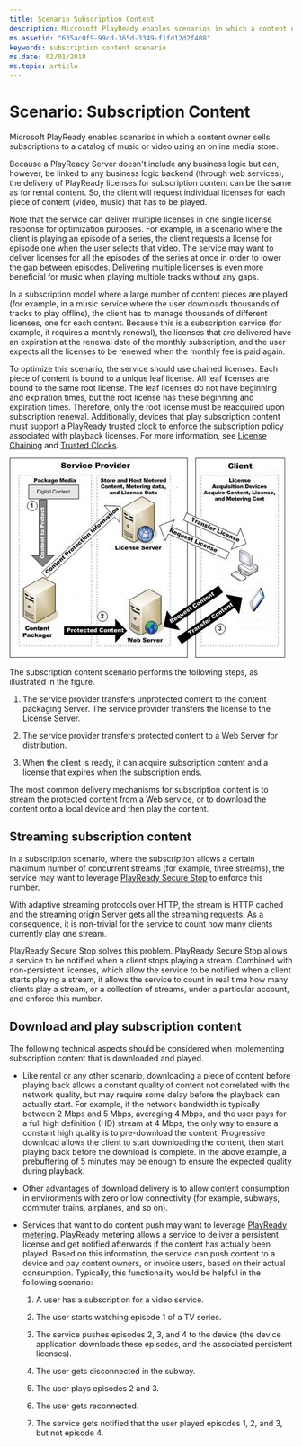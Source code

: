 ```yaml
---
title: Scenario Subscription Content
description: Microsoft PlayReady enables scenarios in which a content owner sells subscriptions to a catalog of music or video using an online media store.
ms.assetid: "635ac0f9-99cd-365d-3349-f1fd12d2f408"
keywords: subscription content scenario
ms.date: 02/01/2018
ms.topic: article
---
```



# Scenario: Subscription Content


Microsoft PlayReady enables scenarios in which a content owner sells subscriptions to a catalog of music or video using an online media store.


Because a PlayReady Server doesn't include any business logic but can, however, be linked to any business logic backend (through web services), the delivery of PlayReady licenses for subscription content can be the same as for rental content. So, the client will request individual licenses for each piece of content (video, music) that has to be played.


Note that the service can deliver multiple licenses in one single license response for optimization purposes. For example, in a scenario where the client is playing an episode of a series, the client requests a license for episode one when the user selects that video. The service may want to deliver licenses for all the episodes of the series at once in order to lower the gap between episodes. Delivering multiple licenses is even more beneficial for music when playing multiple tracks without any gaps.


In a subscription model where a large number of content pieces are played (for example, in a music service where the user downloads thousands of tracks to play offline), the client has to manage thousands of different licenses, one for each content. Because this is a subscription service (for example, it requires a monthly renewal), the licenses that are delivered have an expiration at the renewal date of the monthly subscription, and the user expects all the licenses to be renewed when the monthly fee is paid again.


To optimize this scenario, the service should use chained licenses. Each piece of content is bound to a unique leaf license. All leaf licenses are bound to the same root license. The leaf licenses do not have beginning and expiration times, but the root license has these beginning and expiration times. Therefore, only the root license must be reacquired upon subscription renewal. Additionally, devices that play subscription content must support a PlayReady trusted clock to enforce the subscription policy associated with playback licenses. For more information, see [License Chaining](license-chaining.md) and [Trusted Clocks](../Features/trusted-clocks.md).


 ![Subscription Content](../images/image26_9.jpg)


The subscription content scenario performs the following steps, as illustrated in the figure.

   1. The service provider transfers unprotected content to the content packaging Server. The service provider transfers the license to the License Server.

   1. The service provider transfers protected content to a Web Server for distribution.

   1. When the client is ready, it can acquire subscription content and a license that expires when the subscription ends.


The most common delivery mechanisms for subscription content is to stream the protected content from a Web service, or to download the content onto a local device and then play the content.

<a id="ID4EFC"></a>



## Streaming subscription content


In a subscription scenario, where the subscription allows a certain maximum number of concurrent streams (for example, three streams), the service may want to leverage [PlayReady Secure Stop](../Features/secure-stop-pk.md) to enforce this number.


With adaptive streaming protocols over HTTP, the stream is HTTP cached and the streaming origin Server gets all the streaming requests. As a consequence, it is non-trivial for the service to count how many clients currently play one stream.


PlayReady Secure Stop solves this problem. PlayReady Secure Stop allows a service to be notified when a client stops playing a stream. Combined with non-persistent licenses, which allow the service to be notified when a client starts playing a stream, it allows the service to count in real time how many clients play a stream, or a collection of streams, under a particular account, and enforce this number.

<a id="ID4EUC"></a>



## Download and play subscription content


The following technical aspects should be considered when implementing subscription content that is downloaded and played.

   *  Like rental or any other scenario, downloading a piece of content before playing back allows a constant quality of content not correlated with the network quality, but may require some delay before the playback can actually start. For example, if the network bandwidth is typically between 2 Mbps and 5 Mbps, averaging 4 Mbps, and the user pays for a full high definition (HD) stream at 4 Mbps, the only way to ensure a constant high quality is to pre-download the content. Progressive download allows the client to start downloading the content, then start playing back before the download is complete. In the above example, a prebuffering of 5 minutes may be enough to ensure the expected quality during playback.

   *  Other advantages of download delivery is to allow content consumption in environments with zero or low connectivity (for example, subways, commuter trains, airplanes, and so on).

   *  Services that want to do content push may want to leverage [PlayReady metering](metering-server.md). PlayReady metering allows a service to deliver a persistent license and get notified afterwards if the content has actually been played. Based on this information, the service can push content to a device and pay content owners, or invoice users, based on their actual consumption. Typically, this functionality would be helpful in the following scenario:

      1. A user has a subscription for a video service.

      1. The user starts watching episode 1 of a TV series.

      1. The service pushes episodes 2, 3, and 4 to the device (the device application downloads these episodes, and the associated persistent licenses).

      1. The user gets disconnected in the subway.

      1. The user plays episodes 2 and 3.

      1. The user gets reconnected.

      1. The service gets notified that the user played episodes 1, 2, and 3, but not episode 4.




